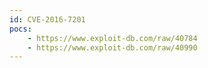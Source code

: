 ```yaml
---
id: CVE-2016-7201
pocs:
    - https://www.exploit-db.com/raw/40784
    - https://www.exploit-db.com/raw/40990
---
```

